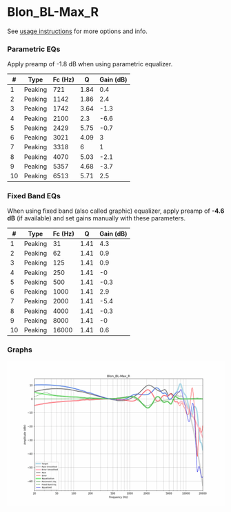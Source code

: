 # Blon_BL-Max_R
See [usage instructions](https://github.com/jaakkopasanen/AutoEq#usage) for more options and info.

### Parametric EQs
Apply preamp of -1.8 dB when using parametric equalizer.

|   # | Type    |   Fc (Hz) |    Q |   Gain (dB) |
|-----|---------|-----------|------|-------------|
|   1 | Peaking |       721 | 1.84 |         0.4 |
|   2 | Peaking |      1142 | 1.86 |         2.4 |
|   3 | Peaking |      1742 | 3.64 |        -1.3 |
|   4 | Peaking |      2100 | 2.3  |        -6.6 |
|   5 | Peaking |      2429 | 5.75 |        -0.7 |
|   6 | Peaking |      3021 | 4.09 |         3   |
|   7 | Peaking |      3318 | 6    |         1   |
|   8 | Peaking |      4070 | 5.03 |        -2.1 |
|   9 | Peaking |      5357 | 4.68 |        -3.7 |
|  10 | Peaking |      6513 | 5.71 |         2.5 |

### Fixed Band EQs
When using fixed band (also called graphic) equalizer, apply preamp of **-4.6 dB** (if available) and set gains manually with these parameters.

|   # | Type    |   Fc (Hz) |    Q |   Gain (dB) |
|-----|---------|-----------|------|-------------|
|   1 | Peaking |        31 | 1.41 |         4.3 |
|   2 | Peaking |        62 | 1.41 |         0.9 |
|   3 | Peaking |       125 | 1.41 |         0.9 |
|   4 | Peaking |       250 | 1.41 |        -0   |
|   5 | Peaking |       500 | 1.41 |        -0.3 |
|   6 | Peaking |      1000 | 1.41 |         2.9 |
|   7 | Peaking |      2000 | 1.41 |        -5.4 |
|   8 | Peaking |      4000 | 1.41 |        -0.3 |
|   9 | Peaking |      8000 | 1.41 |        -0   |
|  10 | Peaking |     16000 | 1.41 |         0.6 |

### Graphs
![](./Blon_BL-Max_R.png)
